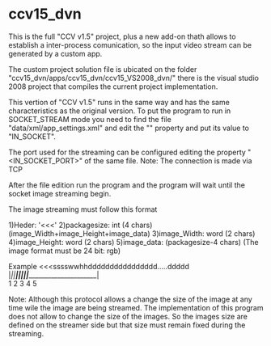 ccv15_dvn
=========

This is the full "CCV v1.5" project, plus a new add-on thath allows to establish 
a inter-process comunication, so the input video stream can be generated by a custom app.

The custom project solution file is ubicated on the folder "ccv15_dvn/apps/ccv15_dvn/ccv15_VS2008_dvn/"
there is the visual studio 2008 project that compiles the current project implementation.

This vertion of "CCV v1.5" runs in the same way and has the same characteristics as the original version.
To put the program to run in SOCKET_STREAM mode you need to  find the file "data/xml/app_settings.xml"
and edit the "<SOURCE>" property and put its value to "IN_SOCKET".

The port used for the streaming can be configured editing the property "<IN_SOCKET_PORT>" of the same file.
Note:	The connection is made via TCP

After the file edition run the program and the program will wait until the socket image streaming begin.

The image streaming must follow this format 

1)Heder:		'<<<'
2)packagesize:	int (4 chars) (image_Width+image_Height+image_data)
3)image_Width:	word (2 chars)
4)image_Height:	word (2 chars)
5)image_data:	(packagesize-4 chars)  (The image format must be 24 bit: rgb)

Example
		<<<sssswwhhdddddddddddddddd.....ddddd									
		|_||__|||||________________________|									
		 1   2 3 4             5


Note:
	Although this protocol allows a change the size of the image at any time wile the image are being streamed.
	The implementation of this program does not allow to change the size of the images.
	So the images size are defined on the streamer side but that size must remain fixed during the streaming.
	



